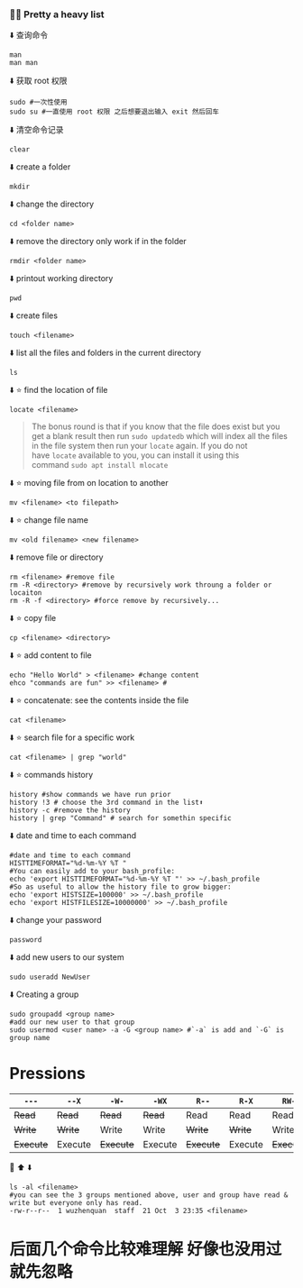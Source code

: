 ### 😮‍💨 Pretty a heavy list

⬇️ 查询命令
```shell
man
man man
```
⬇️ 获取 root 权限
```shell
sudo #一次性使用
sudo su #一直使用 root 权限 之后想要退出输入 exit 然后回车
```
⬇️ 清空命令记录
```shell
clear 
```
⬇️ create a folder
```shell
mkdir
```
⬇️ change the directory
```shell
cd <folder name>
```
⬇️ remove the directory only work if in the folder
```shell
rmdir <folder name>
```
⬇️ printout working directory
```shel
pwd
```
⬇️ create files
```shell
touch <filename>
```
⬇️ list all the files and folders in the current directory
```shell
ls
```
⬇️ ⭐ find the location of file
```shell
locate <filename>
```
> The bonus round is that if you know that the file does exist but you get a blank result then run `sudo updatedb` which will index all the files in the file system then run your `locate` again. If you do not have `locate` available to you, you can install it using this command `sudo apt install mlocate` 

⬇️ ⭐ moving file from on location to another
```
mv <filename> <to filepath>
```
⬇️ ⭐ change file name
```shell
mv <old filename> <new filename>
```
⬇️ remove file or directory
```shell
rm <filename> #remove file
rm -R <directory> #remove by recursively work throung a folder or locaiton
rm -R -f <directory> #force remove by recursively...
```
⬇️ ⭐ copy file
```shell
cp <filename> <directory>
```
⬇️ ⭐ add content to file
```shell
echo "Hello World" > <filename> #change content
ehco "commands are fun" >> <filename> # 
```
⬇️ ⭐ concatenate: see the contents inside the file
```shell
cat <filename>
```
⬇️ ⭐ search file for a specific work
```shell
cat <filename> | grep "world"
```
⬇️ ⭐ commands history
```shell
history #show commands we have run prior
history !3 # choose the 3rd command in the list⬆️
history -c #remove the history
history | grep "Command" # search for somethin specific
```
⬇️ date and time to each command
```shell
#date and time to each command
HISTTIMEFORMAT="%d-%m-%Y %T "
#You can easily add to your bash_profile:
echo 'export HISTTIMEFORMAT="%d-%m-%Y %T "' >> ~/.bash_profile
#So as useful to allow the history file to grow bigger:
echo 'export HISTSIZE=100000' >> ~/.bash_profile
echo 'export HISTFILESIZE=10000000' >> ~/.bash_profile
```
⬇️ change your password
```shell
password
```
⬇️ add new users to our system
```shell
sudo useradd NewUser
```
⬇️ Creating a group
```shell
sudo groupadd <group name>
#add our new user to that group
sudo usermod <user name> -a -G <group name> #`-a` is add and `-G` is group name
```

# Pressions
| `---`       | `--X`     | `-W-`       | `-WX`    | `R--`       | `R-X`     | `RW-`       | `RWX`   |
| ----------- | --------- | ----------- | -------- | ----------- | --------- | ----------- | ------- |
| ~~Read~~    | ~~Read~~  | ~~Read~~    | ~~Read~~ | Read        | Read      | Read        | Read    |
| ~~Write~~   | ~~Write~~ | Write       | Write    | ~~Write~~   | ~~Write~~ | Write       | Write   |
| ~~Execute~~ | Execute   | ~~Execute~~ | Execute  | ~~Execute~~ | Execute   | ~~Execute~~ | Execute |
🌰 ⬆️ ⬇️ 
```shell
ls -al <filename>
#you can see the 3 groups mentioned above, user and group have read & write but everyone only has read.
-rw-r--r--  1 wuzhenquan  staff  21 Oct  3 23:35 <filename>
```

# 后面几个命令比较难理解 好像也没用过 就先忽略 
